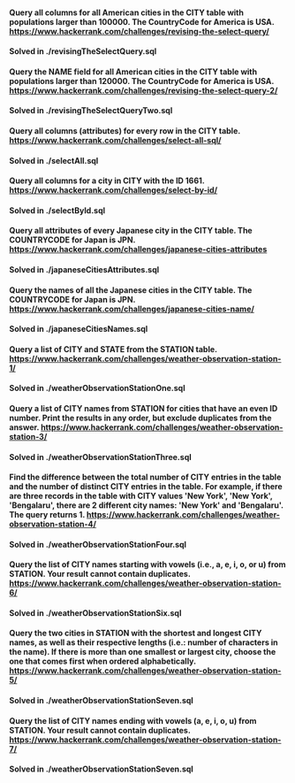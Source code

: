 #### Query all columns for all American cities in the CITY table with populations larger than 100000. The CountryCode for America is USA. https://www.hackerrank.com/challenges/revising-the-select-query/

#### Solved in ./revisingTheSelectQuery.sql

#### Query the NAME field for all American cities in the CITY table with populations larger than 120000. The CountryCode for America is USA. https://www.hackerrank.com/challenges/revising-the-select-query-2/

#### Solved in ./revisingTheSelectQueryTwo.sql

#### Query all columns (attributes) for every row in the CITY table. https://www.hackerrank.com/challenges/select-all-sql/

#### Solved in ./selectAll.sql

#### Query all columns for a city in CITY with the ID 1661. https://www.hackerrank.com/challenges/select-by-id/

#### Solved in ./selectById.sql

#### Query all attributes of every Japanese city in the CITY table. The COUNTRYCODE for Japan is JPN. https://www.hackerrank.com/challenges/japanese-cities-attributes

#### Solved in ./japaneseCitiesAttributes.sql

#### Query the names of all the Japanese cities in the CITY table. The COUNTRYCODE for Japan is JPN. https://www.hackerrank.com/challenges/japanese-cities-name/

#### Solved in ./japaneseCitiesNames.sql

#### Query a list of CITY and STATE from the STATION table. https://www.hackerrank.com/challenges/weather-observation-station-1/

#### Solved in ./weatherObservationStationOne.sql

#### Query a list of CITY names from STATION for cities that have an even ID number. Print the results in any order, but exclude duplicates from the answer. https://www.hackerrank.com/challenges/weather-observation-station-3/

#### Solved in ./weatherObservationStationThree.sql

#### Find the difference between the total number of CITY entries in the table and the number of distinct CITY entries in the table. For example, if there are three records in the table with CITY values 'New York', 'New York', 'Bengalaru', there are 2 different city names: 'New York' and 'Bengalaru'. The query returns 1. https://www.hackerrank.com/challenges/weather-observation-station-4/

#### Solved in ./weatherObservationStationFour.sql

#### Query the list of CITY names starting with vowels (i.e., a, e, i, o, or u) from STATION. Your result cannot contain duplicates. https://www.hackerrank.com/challenges/weather-observation-station-6/

#### Solved in ./weatherObservationStationSix.sql

#### Query the two cities in STATION with the shortest and longest CITY names, as well as their respective lengths (i.e.: number of characters in the name). If there is more than one smallest or largest city, choose the one that comes first when ordered alphabetically. https://www.hackerrank.com/challenges/weather-observation-station-5/

#### Solved in ./weatherObservationStationSeven.sql

#### Query the list of CITY names ending with vowels (a, e, i, o, u) from STATION. Your result cannot contain duplicates. https://www.hackerrank.com/challenges/weather-observation-station-7/

#### Solved in ./weatherObservationStationSeven.sql
